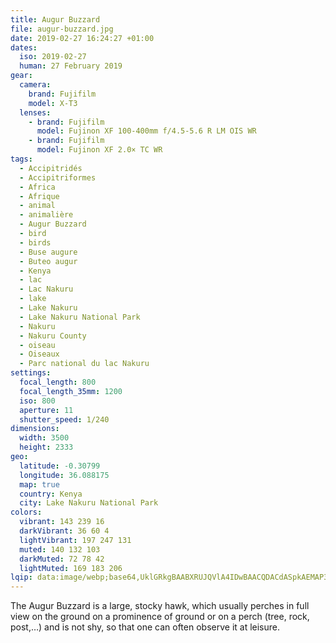 ```yaml
---
title: Augur Buzzard
file: augur-buzzard.jpg
date: 2019-02-27 16:24:27 +01:00
dates:
  iso: 2019-02-27
  human: 27 February 2019
gear:
  camera:
    brand: Fujifilm
    model: X-T3
  lenses:
    - brand: Fujifilm
      model: Fujinon XF 100-400mm f/4.5-5.6 R LM OIS WR
    - brand: Fujifilm
      model: Fujinon XF 2.0× TC WR
tags:
  - Accipitridés
  - Accipitriformes
  - Africa
  - Afrique
  - animal
  - animalière
  - Augur Buzzard
  - bird
  - birds
  - Buse augure
  - Buteo augur
  - Kenya
  - lac
  - Lac Nakuru
  - lake
  - Lake Nakuru
  - Lake Nakuru National Park
  - Nakuru
  - Nakuru County
  - oiseau
  - Oiseaux
  - Parc national du lac Nakuru
settings:
  focal_length: 800
  focal_length_35mm: 1200
  iso: 800
  aperture: 11
  shutter_speed: 1/240
dimensions:
  width: 3500
  height: 2333
geo:
  latitude: -0.30799
  longitude: 36.088175
  map: true
  country: Kenya
  city: Lake Nakuru National Park
colors:
  vibrant: 143 239 16
  darkVibrant: 36 60 4
  lightVibrant: 197 247 131
  muted: 140 132 103
  darkMuted: 72 78 42
  lightMuted: 169 183 206
lqip: data:image/webp;base64,UklGRkgBAABXRUJQVlA4IDwBAACQDACdASpkAEMAP3Gix1u0tae3MHK7wuAuCWVsil4Gc7oahbd8vk2XR9PXH+SGvJ9BDz5wrHvIGYeblJu74BEsZ3EQDQ5ST/I4J6HRGVzj7gIJH9Nn3ao11+sM6EvA8ePQrhgp82q7xzwFPIUAAP7iLcbz9zl2GaIw2+yNSUmGycwEWuhfRpITzFbVGk/8DyZYlrrwAUNjv4CLIqtOT0ibf6glW0a7Yp/X4xb4Q2CM0jiP+D+rU9SZ/n/lMGsaEFuU2UypYZW4qV0SJIv56jwD5KPgbuGb11cOknKJ+ZxRV9qRH0/+El4orbyE8k4cYxyBBzBAkyIX85N/d9sPQV5QTrK3Gh4yjfVNoHdDk8Go9gZ/pijgbNR+EzcD7gRW+iSCFHmX9u+yV0n1qYFF45ycGOcYxy4m6B0sFZAA
---
```


The Augur Buzzard is a large, stocky hawk, which usually perches in full view on the ground on a prominence of ground or on a perch (tree, rock, post,…) and is not shy, so that one can often observe it at leisure.
